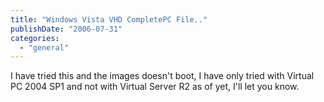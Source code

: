 ```yaml
---
title: "Windows Vista VHD CompletePC File.."
publishDate: "2006-07-31"
categories: 
  - "general"
---
```


I have tried this and the images doesn't boot, I have only tried with Virtual PC 2004 SP1 and not with Virtual Server R2 as of yet, I'll let you know.
